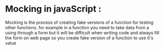 # Mocking in javaScript :
Mocking is the process of creating fake versions of a function for testing other functions.
for example in a function you need to take data from a using through a form but it will be difficult when writing code and always fill the form on web page so you create fake version of a function to use it's value 
